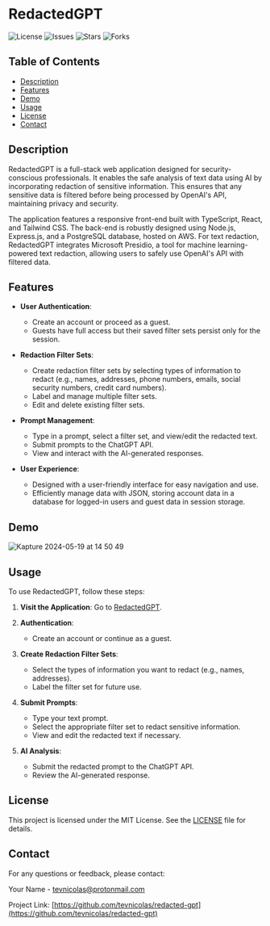 # RedactedGPT

![License](https://img.shields.io/github/license/tevnicolas/redacted-gpt)
![Issues](https://img.shields.io/github/issues/tevnicolas/redacted-gpt)
![Stars](https://img.shields.io/github/stars/tevnicolas/redacted-gpt)
![Forks](https://img.shields.io/github/forks/tevnicolas/redacted-gpt)

## Table of Contents

- [Description](#description)
- [Features](#features)
- [Demo](#demo)
- [Usage](#usage)
- [License](#license)
- [Contact](#contact)

## Description

RedactedGPT is a full-stack web application designed for security-conscious professionals. It enables the safe analysis of text data using AI by incorporating redaction of sensitive information. This ensures that any sensitive data is filtered before being processed by OpenAI's API, maintaining privacy and security.

The application features a responsive front-end built with TypeScript, React, and Tailwind CSS. The back-end is robustly designed using Node.js, Express.js, and a PostgreSQL database, hosted on AWS. For text redaction, RedactedGPT integrates Microsoft Presidio, a tool for machine learning-powered text redaction, allowing users to safely use OpenAI's API with filtered data.

## Features

- **User Authentication**:

  - Create an account or proceed as a guest.
  - Guests have full access but their saved filter sets persist only for the session.

- **Redaction Filter Sets**:

  - Create redaction filter sets by selecting types of information to redact (e.g., names, addresses, phone numbers, emails, social security numbers, credit card numbers).
  - Label and manage multiple filter sets.
  - Edit and delete existing filter sets.

- **Prompt Management**:

  - Type in a prompt, select a filter set, and view/edit the redacted text.
  - Submit prompts to the ChatGPT API.
  - View and interact with the AI-generated responses.

- **User Experience**:
  - Designed with a user-friendly interface for easy navigation and use.
  - Efficiently manage data with JSON, storing account data in a database for logged-in users and guest data in session storage.

## Demo

![Kapture 2024-05-19 at 14 50 49](https://github.com/tevnicolas/redacted-gpt/assets/155599138/b535c08c-3617-43f1-a3f5-b5ac215b9f07)

## Usage

To use RedactedGPT, follow these steps:

1. **Visit the Application**:
   Go to [RedactedGPT](https://your-live-demo-link.com).

2. **Authentication**:

   - Create an account or continue as a guest.

3. **Create Redaction Filter Sets**:

   - Select the types of information you want to redact (e.g., names, addresses).
   - Label the filter set for future use.

4. **Submit Prompts**:

   - Type your text prompt.
   - Select the appropriate filter set to redact sensitive information.
   - View and edit the redacted text if necessary.

5. **AI Analysis**:
   - Submit the redacted prompt to the ChatGPT API.
   - Review the AI-generated response.

## License

This project is licensed under the MIT License. See the [LICENSE](LICENSE) file for details.

## Contact

For any questions or feedback, please contact:

Your Name - [tevnicolas@protonmail.com](mailto:tevnicolas@protonmail.com)

Project Link: [https://github.com/tevnicolas/redacted-gpt](https://github.com/tevnicolas/redacted-gpt)
